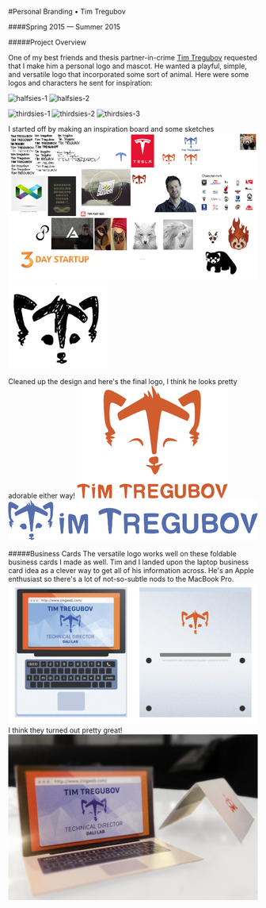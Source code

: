 #Personal Branding • Tim Tregubov

####Spring 2015 — Summer 2015

#####Project Overview

One of my best friends and thesis partner-in-crime [Tim Tregubov](http://zingweb.com) requested that I make him a personal logo and mascot. He wanted a playful, simple, and versatile logo that incorporated some sort of animal. Here were some logos and characters he sent for inspiration:

![halfsies-1](http://quickfixes.github.io/just-gittin-started/img/octocat.png)
![halfsies-2](http://wowlogoz.com/wp-content/uploads/2013/08/mishka-logo.jpg)

![thirdsies-1](http://wowlogoz.com/wp-content/uploads/2013/08/animal-logos-621x488.jpg)
![thirdsies-2](https://lh3.googleusercontent.com/-Xf5owm6Zap8/TwK1J2C5joI/AAAAAAAACr4/FoFc9K4KmXM/s640/zebra.png)
![thirdsies-3](http://upload.wikimedia.org/wikipedia/commons/thumb/c/c0/Biohazard_symbol.svg/2000px-Biohazard_symbol.svg.png)

I started off by making an inspiration board and some sketches
![halfsies-1](/img/tim_inspiration-01.png  "work")
![halfsies-2](/img/tim_sketch-07.png  "work")

Cleaned up the design and here's the final logo, I think he looks pretty adorable either way!
![halfsies-1](/img/tim_winky-08.png  "work")
![halfsies-2](/img/tim_inspiration-04.png  "work")

#####Business Cards
The versatile logo works well on these foldable business cards I made as well. Tim and I landed upon the laptop business card idea as a clever way to get all of his information across. He's an Apple enthusiast so there's a lot of not-so-subtle nods to the MacBook Pro.
![](/img/tim_business.jpg)
I think they turned out pretty great!
![](/img/tim_header.jpg)
